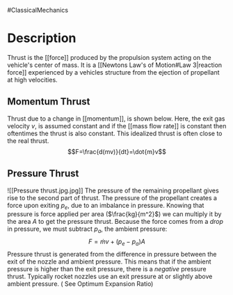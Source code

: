 #ClassicalMechanics 
# Description
Thrust is the [[force]] produced by the propulsion system acting on the vehicle's center of mass. It is a [[Newtons Law's of Motion#Law 3|reaction force]] experienced by a vehicles structure from the ejection of propellant at high velocities.

## Momentum Thrust
Thrust due to a change in [[momentum]], is shown below. Here, the exit gas velocity $v$, is assumed constant and if the [[mass flow rate]] is constant then oftentimes the thrust is also constant. This idealized thrust is often close to the real thrust.
$$F=\frac{d(mv)}{dt}=\dot{m}v$$
## Pressure Thrust
![[Pressure thrust.jpg.jpg]]
The pressure of the remaining propellant gives rise to the second part of thrust. The pressure of the propellant creates a force upon exiting $p_e$, due to an imbalance in pressure. Knowing that pressure is force applied per area ($\frac{kg}{m^2}$) we can multiply it by the area $A$ to get the pressure thrust. Because the force comes from a *drop* in pressure, we must subtract $p_a$, the ambient pressure:
$$F=\dot{m}v+(p_e-p_a)A$$
Pressure thrust is generated from the difference in pressure between the exit of the nozzle and ambient pressure. This means that if the ambient pressure is higher than the exit pressure, there is a *negative* pressure thrust. Typically rocket nozzles use an exit pressure at or slightly above ambient pressure. ( See Optimum Expansion Ratio)